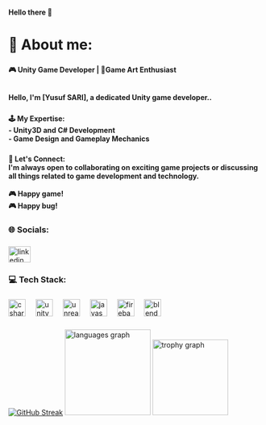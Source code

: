<h4 align="left">Hello there 👋</h4>

###

<h1 align="left">💫 About me:</h1>

###

<h4 align="left">🎮 Unity Game Developer | 🎨Game Art Enthusiast</h4>

###

<h6 align="left"></h6>

###

<h4 align="left">Hello, I'm [Yusuf SARI], a dedicated Unity game developer..</h4>

###

<h5 align="left"></h5>

###

<h4 align="left">🕹️ My Expertise:<br>- Unity3D and C# Development<br>- Game Design and Gameplay Mechanics</h4>

###

<h5 align="left"></h5>

###

<h4 align="left">💬 Let's Connect:<br>I'm always open to collaborating on exciting game projects or discussing all things related to game development and technology. <br><br>🎮 Happy game!<br>🎮   Happy bug!</h4>

###

<h3 align="left">🌐 Socials:</h3>

###

<div align="left">
  <a href="https://www.linkedin.com/in/m-yusuf-sari-78a908221/" target="_blank">
    <img src="https://raw.githubusercontent.com/maurodesouza/profile-readme-generator/master/src/assets/icons/social/linkedin/default.svg" width="44" height="32" alt="linkedin logo"  />
  </a>
</div>

###

<h3 align="left">💻 Tech Stack:</h3>

###

<div align="left">
  <img src="https://cdn.jsdelivr.net/gh/devicons/devicon/icons/csharp/csharp-original.svg" height="34" alt="csharp logo"  />
  <img width="12" />
  <img src="https://skillicons.dev/icons?i=unity" height="34" alt="unity logo"  />
  <img width="12" />
  <img src="https://skillicons.dev/icons?i=unreal" height="34" alt="unrealengine logo"  />
  <img width="12" />
  <img src="https://skillicons.dev/icons?i=js" height="34" alt="javascript logo"  />
  <img width="12" />
  <img src="https://skillicons.dev/icons?i=firebase" height="34" alt="firebase logo"  />
  <img width="12" />
  <img src="https://skillicons.dev/icons?i=blender" height="34" alt="blender logo"  />
</div>

###

<div align="left">
  <a href="https://git.io/streak-stats"><img src="https://streak-stats.demolab.com?user=MYusufSARI&theme=dark&card_width=380&card_height=170" alt="GitHub Streak" /></a>
  <img src="https://github-readme-stats.vercel.app/api/top-langs?username=MYusufSARI&locale=en&hide_title=false&layout=compact&card_width=320&langs_count=5&theme=aura&hide_border=false&order=2" height="170" alt="languages graph"  />

  <img src="https://github-profile-trophy.vercel.app?username=MYusufSARI&theme=discord&column=-1&row=1&margin-w=8&margin-h=8&no-bg=true&no-frame=true&order=4" height="150" alt="trophy graph"  />
</div>

###
